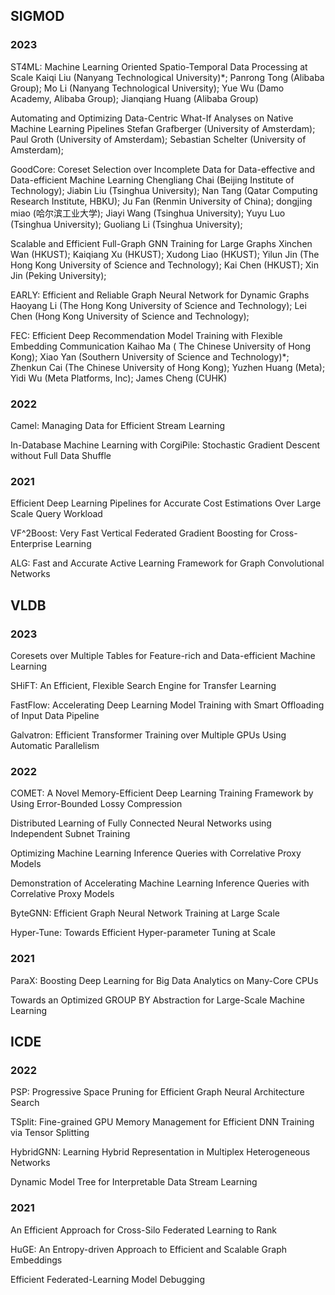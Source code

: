 ## SIGMOD 
### 2023

ST4ML: Machine Learning Oriented Spatio-Temporal Data Processing at Scale
  Kaiqi Liu (Nanyang Technological University)*; Panrong Tong (Alibaba Group); Mo Li (Nanyang Technological University); Yue Wu (Damo Academy, Alibaba Group); Jianqiang Huang (Alibaba Group)


Automating and Optimizing Data-Centric What-If Analyses on Native Machine Learning Pipelines
Stefan Grafberger (University of Amsterdam); Paul Groth (University of Amsterdam); Sebastian Schelter (University of Amsterdam);

GoodCore: Coreset Selection over Incomplete Data for Data-effective and Data-efficient Machine Learning
Chengliang Chai (Beijing Institute of Technology); Jiabin Liu (Tsinghua University); Nan Tang (Qatar Computing Research Institute, HBKU); Ju Fan (Renmin University of China); dongjing miao (哈尔滨工业大学); Jiayi Wang (Tsinghua University); Yuyu Luo (Tsinghua University); Guoliang Li (Tsinghua University);

Scalable and Efficient Full-Graph GNN Training for Large Graphs
Xinchen Wan (HKUST); Kaiqiang Xu (HKUST); Xudong Liao (HKUST); Yilun Jin (The Hong Kong University of Science and Technology); Kai Chen (HKUST); Xin Jin (Peking University);

EARLY: Efficient and Reliable Graph Neural Network for Dynamic Graphs
Haoyang Li (The Hong Kong University of Science and Technology); Lei Chen (Hong Kong University of Science and Technology);

FEC: Efficient Deep Recommendation Model Training with Flexible Embedding Communication
Kaihao Ma ( The Chinese University of Hong Kong); Xiao Yan (Southern University of Science and Technology)*; Zhenkun Cai (The Chinese University of Hong Kong); Yuzhen Huang (Meta); Yidi Wu (Meta Platforms, Inc); James Cheng (CUHK)

### 2022

Camel: Managing Data for Efficient Stream Learning

In-Database Machine Learning with CorgiPile: Stochastic Gradient Descent without Full Data Shuffle

### 2021

Efficient Deep Learning Pipelines for Accurate Cost Estimations Over Large Scale Query Workload

VF^2Boost: Very Fast Vertical Federated Gradient Boosting for Cross-Enterprise Learning

ALG: Fast and Accurate Active Learning Framework for Graph Convolutional Networks

## VLDB

### 2023

Coresets over Multiple Tables for Feature-rich and Data-efficient Machine Learning

SHiFT: An Efficient, Flexible Search Engine for Transfer Learning

FastFlow: Accelerating Deep Learning Model Training with Smart Offloading of Input Data Pipeline

Galvatron: Efficient Transformer Training over Multiple GPUs Using Automatic Parallelism

### 2022

COMET: A Novel Memory-Efficient Deep Learning Training Framework by Using Error-Bounded Lossy Compression

Distributed Learning of Fully Connected Neural Networks using Independent Subnet Training

Optimizing Machine Learning Inference Queries with Correlative Proxy Models

Demonstration of Accelerating Machine Learning Inference Queries with Correlative Proxy Models

ByteGNN: Efficient Graph Neural Network Training at Large Scale

Hyper-Tune: Towards Efficient Hyper-parameter Tuning at Scale


### 2021

ParaX: Boosting Deep Learning for Big Data Analytics on Many-Core CPUs

Towards an Optimized GROUP BY Abstraction for Large-Scale Machine Learning



## ICDE

### 2022
PSP: Progressive Space Pruning for Efficient Graph Neural Architecture Search

TSplit: Fine-grained GPU Memory Management for Efficient DNN Training via Tensor Splitting

HybridGNN: Learning Hybrid Representation in Multiplex Heterogeneous Networks

Dynamic Model Tree for Interpretable Data Stream Learning

### 2021
An Efficient Approach for Cross-Silo Federated Learning to Rank

HuGE: An Entropy-driven Approach to Efficient and Scalable Graph Embeddings

Efficient Federated-Learning Model Debugging

